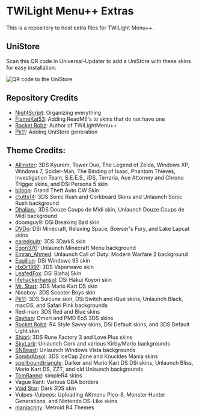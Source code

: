 # TWiLight Menu++ Extras
This is a repository to host extra files for TWiLight Menu++.

## UniStore
Scan this QR code in Universal-Updater to add a UniStore with these skins for easy installation:

![QR code to the UniStore](https://raw.githubusercontent.com/DS-Homebrew/twlmenu-extras/master/unistore/twlmenu-skins.png)

## Repository Credits
- [NightScript](https://github.com/NightYoshi370): Organizing everything
- [FlameKat53](https://github.com/FlameKat53): Adding ReadME's to skins that do not have one
- [Rocket Robz](https://github.com/RocketRobz): Author of TWiLightMenu++
- [Pk11](https://github.com/epicpkmn11): Adding UniStore generation

## Theme Credits:
- [Allinxter](https://github.com/Allinxter): 3DS Kyurem, Tower Duo, The Legend of Zelda, Windows XP, Windows 7, Spider-Man, The Binding of Isaac, Phantom Thieves, Investigation Team, S.E.E.S., iDS, Terraria, Ace Attorney and Chrono Trigger skins, and DSi Persona 5 skin
- [blloop](https://github.com/blloop): Grand Theft Auto CW Skin
- [ctutts14](https://github.com/ctutts14): 3DS Sonic Rush and Corkboard Skins and Unlaunch Sonic Rush background
- [Dhalian.](https://github.com/Dhalian): 3DS Douze Coups de Midi skin, Unlaunch Douze Coups de Midi background 
- doomguy9: DSi Breaking Bad skin
- [DVDo](https://github.com/DieGo367): DSi Minecraft, Relaxing Space, Bowser's Fury, and Lake Lapcat skins
- [earedguitr](https://github.com/GriShafir): 3DS 3DarkS skin
- [Egon370](https://github.com/Egon370): Unlaunch Minecraft Menu background
- [Emran_Ahmed](https://github.com/Emran54320): Unlaunch Call of Duty: Modern Warfare 2 background
- [Equillun](https://github.com/Equillun): DSi Windows 95 skin
- [HxOr1997](https://github.com/HotPizzaYT): 3DS Vaporwave skin
- [LeafedFox](https://github.com/leafedfox): DSi Blahaj Skin
- [lifehackerhansol](https://github.com/lifehackerhansol): DSi Hakui Koyori skin
- [Mr. Start](https://github.com/Arthur-Start): 3DS Mario Kart DS skin
- Nicoboy: 3DS Scooter Boys skin
- [Pk11](https://github.com/epicpkmn11): 3DS Suicune skin, DSi Switch and iQue skins, Unlaunch Black, macOS, and Safari Pink backgrounds
- Red-man: 3DS Red and Blue skins
- [Rayhan](https://github.com/rayhan-ryu): Omori and PMD EoS 3DS skins
- [Rocket Robz](https://github.com/RocketRobz): R4 Style Savvy skins, DSi Default skins, and 3DS Default Light skin
- [Shiori](https://github.com/EgoisTamamono): 3DS Rune Factory 3 and Love Plus skins 
- [SkyLark](https://github.com/SleepyLark): Unlaunch Cork and various Kirby/Mario backgrounds
- [SNBeast](https://github.com/SNBeast): Unlaunch Windows Vista backgrounds
- [SombrAbsol](https://github.com/SombrAbsol): 3DS IceCap Zone and Knuckles Mania skins
- [spellboundtriangle](https://github.com/spellboundtriangle): Darker and Mario Kart DS DSi skins, Unlaunch Bliss, Mario Kart DS, ZZT, and old Unlaunch backgrounds
- [TomRannd](https://github.com/TomRannd): simpleR4 skins
- Vague Rant: Various GBA borders
- [Void Star](https://github.com/unresolvedsymbol): Dark 3DS skin
- Vulpes-Vulpeos: Uploading AKmenu Pico-8, Monster Hunter Generations, and Nintendo DS-Like skins
- [maniacnny](https://github.com/maniacnny): Metroid R4 Themes
